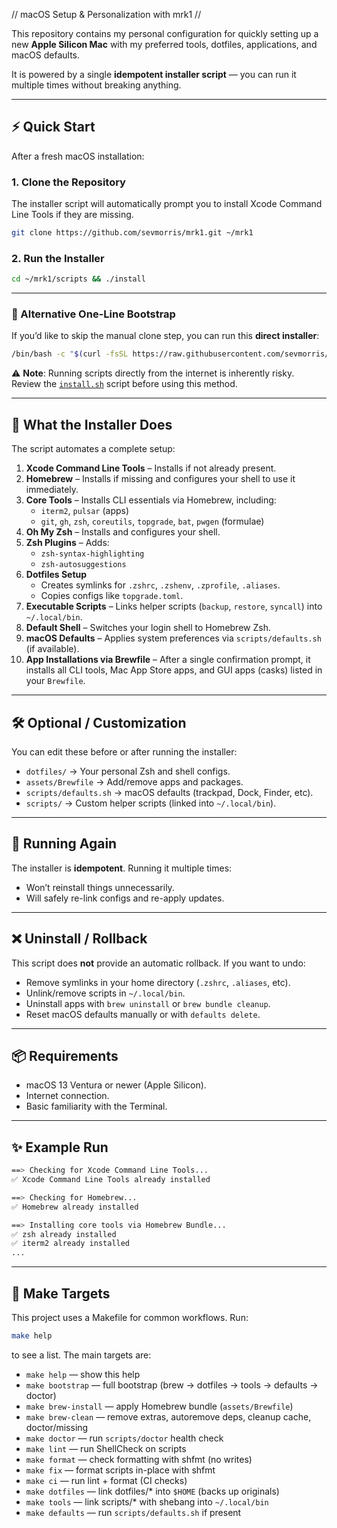 // macOS Setup & Personalization with mrk1 //

This repository contains my personal configuration for quickly setting up a new **Apple Silicon Mac** with my preferred tools, dotfiles, applications, and macOS defaults.

It is powered by a single **idempotent installer script** — you can run it multiple times without breaking anything.

---

## ⚡ Quick Start

After a fresh macOS installation:

### 1. Clone the Repository
The installer script will automatically prompt you to install Xcode Command Line Tools if they are missing.
```bash
git clone https://github.com/sevmorris/mrk1.git ~/mrk1
```

### 2. Run the Installer
```bash
cd ~/mrk1/scripts && ./install
```

---

### 🚀 Alternative One-Line Bootstrap
If you’d like to skip the manual clone step, you can run this **direct installer**:

```bash
/bin/bash -c "$(curl -fsSL https://raw.githubusercontent.com/sevmorris/mrk1/main/scripts/install)"
```

⚠️ **Note**: Running scripts directly from the internet is inherently risky.  
Review the [`install.sh`](scripts/install) script before using this method.

---

## 🤖 What the Installer Does

The script automates a complete setup:

1.  **Xcode Command Line Tools** – Installs if not already present.
2.  **Homebrew** – Installs if missing and configures your shell to use it immediately.
3.  **Core Tools** – Installs CLI essentials via Homebrew, including:
    - `iterm2`, `pulsar` (apps)
    - `git`, `gh`, `zsh`, `coreutils`, `topgrade`, `bat`, `pwgen` (formulae)
4.  **Oh My Zsh** – Installs and configures your shell.
5.  **Zsh Plugins** – Adds:
    - `zsh-syntax-highlighting`
    - `zsh-autosuggestions`
6.  **Dotfiles Setup**
    - Creates symlinks for `.zshrc`, `.zshenv`, `.zprofile`, `.aliases`.
    - Copies configs like `topgrade.toml`.
7.  **Executable Scripts** – Links helper scripts (`backup`, `restore`, `syncall`) into `~/.local/bin`.
8.  **Default Shell** – Switches your login shell to Homebrew Zsh.
9.  **macOS Defaults** – Applies system preferences via `scripts/defaults.sh` (if available).
10. **App Installations via Brewfile** – After a single confirmation prompt, it installs all CLI tools, Mac App Store apps, and GUI apps (casks) listed in your `Brewfile`.

---

## 🛠️ Optional / Customization

You can edit these before or after running the installer:

- `dotfiles/` → Your personal Zsh and shell configs.
- `assets/Brewfile` → Add/remove apps and packages.
- `scripts/defaults.sh` → macOS defaults (trackpad, Dock, Finder, etc).
- `scripts/` → Custom helper scripts (linked into `~/.local/bin`).

---

## 🔄 Running Again

The installer is **idempotent**. Running it multiple times:
- Won’t reinstall things unnecessarily.
- Will safely re-link configs and re-apply updates.

---

## ❌ Uninstall / Rollback

This script does **not** provide an automatic rollback. If you want to undo:
- Remove symlinks in your home directory (`.zshrc`, `.aliases`, etc).
- Unlink/remove scripts in `~/.local/bin`.
- Uninstall apps with `brew uninstall` or `brew bundle cleanup`.
- Reset macOS defaults manually or with `defaults delete`.

---

## 📦 Requirements

- macOS 13 Ventura or newer (Apple Silicon).
- Internet connection.
- Basic familiarity with the Terminal.

---

## ✨ Example Run

```bash
==> Checking for Xcode Command Line Tools...
✅ Xcode Command Line Tools already installed

==> Checking for Homebrew...
✅ Homebrew already installed

==> Installing core tools via Homebrew Bundle...
✅ zsh already installed
✅ iterm2 already installed
...
```

---

## 🧰 Make Targets

This project uses a Makefile for common workflows. Run:

```bash
make help
```

to see a list. The main targets are:

- `make help` — show this help  
- `make bootstrap` — full bootstrap (brew → dotfiles → tools → defaults → doctor)  
- `make brew-install` — apply Homebrew bundle (`assets/Brewfile`)  
- `make brew-clean` — remove extras, autoremove deps, cleanup cache, doctor/missing  
- `make doctor` — run `scripts/doctor` health check  
- `make lint` — run ShellCheck on scripts  
- `make format` — check formatting with shfmt (no writes)  
- `make fix` — format scripts in-place with shfmt  
- `make ci` — run lint + format (CI checks)  
- `make dotfiles` — link dotfiles/* into `$HOME` (backs up originals)  
- `make tools` — link scripts/* with shebang into `~/.local/bin`  
- `make defaults` — run `scripts/defaults.sh` if present  
